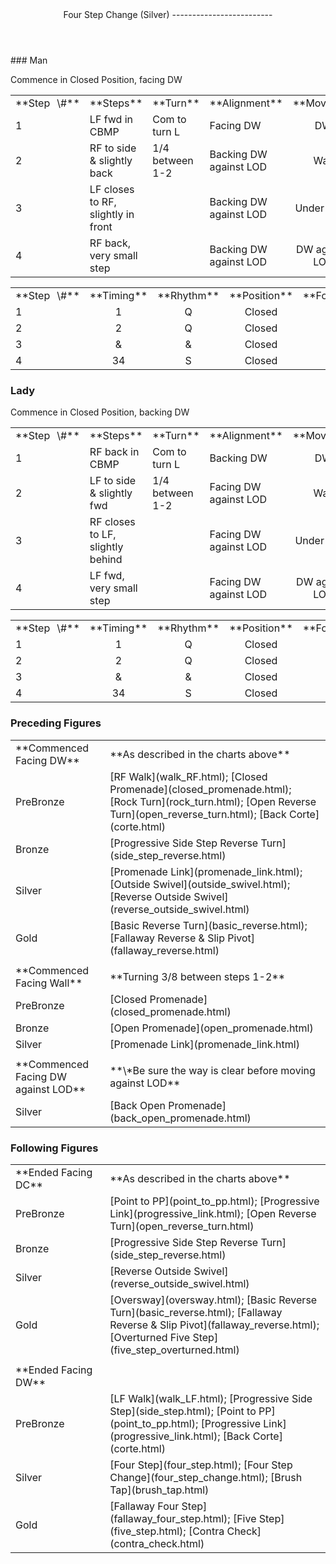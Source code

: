 <header>Four Step Change (Silver)
-------------------------

 </header>### Man

Commence in Closed Position, facing DW

 <table class="style1"> <tbody><tr> <td style="width:10%">**Step<span style="color:white">\_</span>\#**</td> <td style="width:38%">**Steps**</td> <td style="width:20%">**Turn**</td> <td style="width:16%">**Alignment**</td> <td style="width:16%;text-align:center">**Moving**</td> </tr> <tr> <td>1</td> <td>LF fwd in CBMP</td> <td>Com to turn L</td> <td>Facing DW</td> <td style="text-align:center">DW</td> </tr> <tr> <td>2</td> <td>RF to side &amp; slightly back</td> <td>1/4 between 1-2</td> <td>Backing DW against LOD</td> <td style="text-align:center">Wall</td> </tr> <tr> <td>3</td> <td>LF closes to RF, slightly in front</td> <td> </td> <td>Backing DW against LOD</td> <td style="text-align:center">Under Body</td> </tr> <tr> <td>4</td> <td>RF back, very small step</td> <td> </td> <td>Backing DW against LOD</td> <td style="text-align:center">DW against LOD</td> </tr> </tbody></table>

 <table class="style1"> <tbody><tr> <td style="width:10%">**Step<span style="color:white">\_</span>\#**</td> <td style="width:20%;text-align:center">**Timing**</td> <td style="width:20%;text-align:center">**Rhythm**</td> <td style="width:20%;text-align:center">**Position**</td> <td style="width:30%;text-align:right">**Footwork**</td> </tr> <tr> <td>1</td> <td style="text-align:center">1</td> <td style="text-align:center">Q</td> <td style="text-align:center">Closed</td> <td style="text-align:right">HF</td> </tr> <tr> <td>2</td> <td style="text-align:center">2</td> <td style="text-align:center">Q</td> <td style="text-align:center">Closed</td> <td style="text-align:right">BH</td> </tr> <tr> <td>3</td> <td style="text-align:center">&amp;</td> <td style="text-align:center">&amp;</td> <td style="text-align:center">Closed</td> <td style="text-align:right">WF</td> </tr> <tr> <td>4</td> <td style="text-align:center">34</td> <td style="text-align:center">S</td> <td style="text-align:center">Closed</td> <td style="text-align:right">BH</td> </tr> </tbody></table>

### Lady

Commence in Closed Position, backing DW

 <table class="style1"> <tbody><tr> <td style="width:10%">**Step<span style="color:white">\_</span>\#**</td> <td style="width:38%">**Steps**</td> <td style="width:20%">**Turn**</td> <td style="width:16%">**Alignment**</td> <td style="width:16%;text-align:center">**Moving**</td> </tr> <tr> <td>1</td> <td>RF back in CBMP</td> <td>Com to turn L</td> <td>Backing DW</td> <td style="text-align:center">DW</td> </tr> <tr> <td>2</td> <td>LF to side &amp; slightly fwd</td> <td>1/4 between 1-2</td> <td>Facing DW against LOD</td> <td style="text-align:center">Wall</td> </tr> <tr> <td>3</td> <td>RF closes to LF, slightly behind</td> <td> </td> <td>Facing DW against LOD</td> <td style="text-align:center">Under Body</td> </tr> <tr> <td>4</td> <td>LF fwd, very small step</td> <td> </td> <td>Facing DW against LOD</td> <td style="text-align:center">DW against LOD</td> </tr> </tbody></table>

 <table class="style1"> <tbody><tr> <td style="width:10%">**Step<span style="color:white">\_</span>\#**</td> <td style="width:20%;text-align:center">**Timing**</td> <td style="width:20%;text-align:center">**Rhythm**</td> <td style="width:20%;text-align:center">**Position**</td> <td style="width:30%;text-align:right">**Footwork**</td> </tr> <tr> <td>1</td> <td style="text-align:center">1</td> <td style="text-align:center">Q</td> <td style="text-align:center">Closed</td> <td style="text-align:right">BH</td> </tr> <tr> <td>2</td> <td style="text-align:center">2</td> <td style="text-align:center">Q</td> <td style="text-align:center">Closed</td> <td style="text-align:right">WF</td> </tr> <tr> <td>3</td> <td style="text-align:center">&amp;</td> <td style="text-align:center">&amp;</td> <td style="text-align:center">Closed</td> <td style="text-align:right">WF</td> </tr> <tr> <td>4</td> <td style="text-align:center">34</td> <td style="text-align:center">S</td> <td style="text-align:center">Closed</td> <td style="text-align:right">BH</td> </tr> </tbody></table>

### Preceding Figures

 <table> <tbody><tr> <td>**Commenced Facing DW**</td> <td>**As described in the charts above**</td> </tr> <tr> <td style="width:30%">PreBronze</td> <td> [RF Walk](walk_RF.html); [Closed Promenade](closed_promenade.html); [Rock Turn](rock_turn.html); [Open Reverse Turn](open_reverse_turn.html); [Back Corte](corte.html) </td> </tr> <tr> <td>Bronze</td> <td> [Progressive Side Step Reverse Turn](side_step_reverse.html) </td> </tr> <tr> <td>Silver</td> <td> [Promenade Link](promenade_link.html); [Outside Swivel](outside_swivel.html); [Reverse Outside Swivel](reverse_outside_swivel.html) </td> </tr> <tr> <td>Gold</td> <td> [Basic Reverse Turn](basic_reverse.html); [Fallaway Reverse &amp; Slip Pivot](fallaway_reverse.html) </td> </tr> <tr> <td> </td> <td> </td> </tr> <tr> <td>**Commenced Facing Wall**</td> <td>**Turning 3/8 between steps 1-2**</td> </tr> <tr> <td>PreBronze</td> <td> [Closed Promenade](closed_promenade.html) </td> </tr> <tr> <td>Bronze</td> <td> [Open Promenade](open_promenade.html) </td> </tr> <tr> <td>Silver</td> <td> [Promenade Link](promenade_link.html) </td> </tr> <tr> <td> </td> <td> </td> </tr> <tr> <td>**Commenced Facing DW against LOD**</td> <td>**\*Be sure the way is clear before moving against LOD**</td> </tr> <tr> <td>Silver</td> <td> [Back Open Promenade](back_open_promenade.html) </td> </tr> </tbody></table>

### Following Figures

 <table> <tbody><tr> <td style="width:30%">**Ended Facing DC**</td> <td>**As described in the charts above**</td> </tr> <tr> <td style="width:30%">PreBronze</td> <td> [Point to PP](point_to_pp.html); [Progressive Link](progressive_link.html); [Open Reverse Turn](open_reverse_turn.html) </td> </tr> <tr> <td style="width:30%">Bronze</td> <td> [Progressive Side Step Reverse Turn](side_step_reverse.html) </td> </tr> <tr> <td style="width:30%">Silver</td> <td> [Reverse Outside Swivel](reverse_outside_swivel.html) </td> </tr> <tr> <td style="width:30%">Gold</td> <td> [Oversway](oversway.html); [Basic Reverse Turn](basic_reverse.html); [Fallaway Reverse &amp; Slip Pivot](fallaway_reverse.html); [Overturned Five Step](five_step_overturned.html) </td> </tr> <tr> <td style="width:30%"> </td> <td> </td> </tr> <tr> <td style="width:30%">**Ended Facing DW**</td> <td> </td> </tr> <tr> <td style="width:30%">PreBronze</td> <td> [LF Walk](walk_LF.html); [Progressive Side Step](side_step.html); [Point to PP](point_to_pp.html); [Progressive Link](progressive_link.html); [Back Corte](corte.html) </td> </tr> <tr> <td style="width:30%">Silver</td> <td> [Four Step](four_step.html); [Four Step Change](four_step_change.html); [Brush Tap](brush_tap.html) </td> </tr> <tr> <td style="width:30%">Gold</td> <td> [Fallaway Four Step](fallaway_four_step.html); [Five Step](five_step.html); [Contra Check](contra_check.html) </td> </tr> </tbody></table>